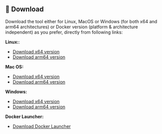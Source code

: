 ## 💾 Download
Download the tool either for Linux, MacOS or Windows (for both x64 and arm64 architectures) or Docker version (platform & architecture independent) as you prefer, directly from following links:

**Linux:**:  
  - [Download x64 version](https://github.com/jaimetur/PhotoMigrator/releases/download/v3.6.1/PhotoMigrator_v3.6.1_linux_x64.zip)  
  - [Download arm64 version](https://github.com/jaimetur/PhotoMigrator/releases/download/v3.6.1/PhotoMigrator_v3.6.1_linux_arm64.zip)  

**Mac OS:**
  - [Download x64 version](https://github.com/jaimetur/PhotoMigrator/releases/download/v3.6.1/PhotoMigrator_v3.6.1_macos_x64.zip)  
  - [Download arm64 version](https://github.com/jaimetur/PhotoMigrator/releases/download/v3.6.1/PhotoMigrator_v3.6.1_macos_arm64.zip)  

**Windows:**  
  - [Download x64 version](https://github.com/jaimetur/PhotoMigrator/releases/download/v3.6.1/PhotoMigrator_v3.6.1_windows_x64.zip)  
  - [Download arm64 version](https://github.com/jaimetur/PhotoMigrator/releases/download/v3.6.1/PhotoMigrator_v3.6.1_windows_arm64.zip)  

**Docker Launcher:**  
  - [Download Docker Launcher](https://github.com/jaimetur/PhotoMigrator/releases/download/v3.6.1/PhotoMigrator_v3.6.1_docker.zip)  

